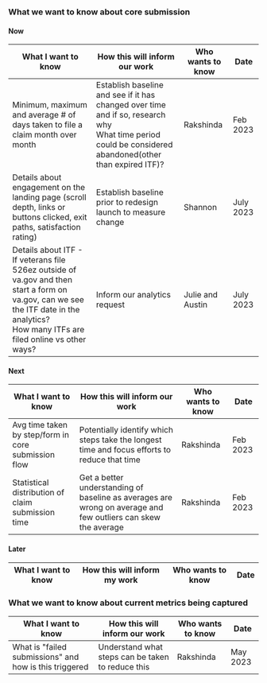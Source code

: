 ### What we want to know about core submission 

#### Now

|What I want to know|How this will inform our work|Who wants to know|Date|
|-------------------|----------------------------|-----------------|----|
|Minimum, maximum and average # of days taken to file a claim month over month|Establish baseline and see if it has changed over time and if so, research why <br>  What time period could be considered abandoned(other than expired ITF)?|Rakshinda|Feb 2023|
|Details about engagement on the landing page (scroll depth, links or buttons clicked, exit paths, satisfaction rating)|Establish baseline prior to redesign launch to measure change|Shannon|July 2023|
|Details about ITF - If veterans file 526ez outside of va.gov and then start a form on va.gov, can we see the ITF date in the analytics?<br> How many ITFs are filed online vs other ways? |Inform our analytics request|Julie and Austin|July 2023|


#### Next

|What I want to know|How this will inform our work|Who wants to know|Date|
|-------------------|----------------------------|-----------------|----|
|Avg time taken by step/form in core submission flow|Potentially identify which steps take the longest time and focus efforts to reduce that time|Rakshinda|Feb 2023|
|Statistical distribution of claim submission time|Get a better understanding of baseline as averages are wrong on average and few outliers can skew the average|Rakshinda|Feb 2023|

#### Later
|What I want to know|How this will inform my work|Who wants to know|Date|
|-------------------|----------------------------|-----------------|----|

### What we want to know about current metrics being captured 

|What I want to know|How this will inform our work|Who wants to know|Date|
|-------------------|----------------------------|-----------------|----|
|What is "failed submissions" and how is this triggered|Understand what steps can be taken to reduce this|Rakshinda|May 2023|
